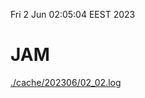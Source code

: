 Fri  2 Jun 02:05:04 EEST 2023
# JAM
<a href='./cache/202306/02_02.log'>./cache/202306/02_02.log</a>
